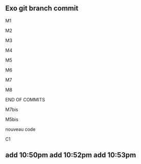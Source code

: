 ## Exo git branch commit

M1

M2

M3

M4

M5

M6

M7

M8

END OF COMMITS

M7bis

M5bis

nouveau code

C1


add 10:50pm
add 10:52pm
add 10:53pm
--





